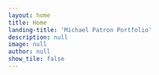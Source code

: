 ```yaml
---
layout: home
title: Home
landing-title: 'Michael Patron Portfolio'
description: null
image: null
author: null
show_tile: false
---
```

